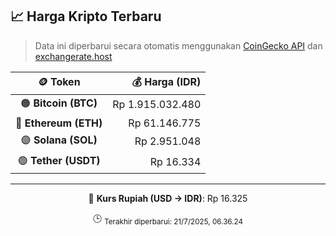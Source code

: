 

<!-- HARGA_KRIPTO -->
## 📈 Harga Kripto Terbaru

> Data ini diperbarui secara otomatis menggunakan [CoinGecko API](https://www.coingecko.com/) dan [exchangerate.host](https://exchangerate.host/)

<div align="center">

| 🪙 Token | 💰 Harga (IDR) |
|:------:|---------------:|
| 🟠 **Bitcoin (BTC)**   | Rp 1.915.032.480 |
| 🔵 **Ethereum (ETH)**  | Rp 61.146.775 |
| 🟣 **Solana (SOL)**    | Rp 2.951.048 |
| 🟢 **Tether (USDT)**   | Rp 16.334 |

---

💱 **Kurs Rupiah (USD → IDR)**: Rp 16.325

🕒 <sub>Terakhir diperbarui: 21/7/2025, 06.36.24</sub>

</div>
<!-- /HARGA_KRIPTO -->